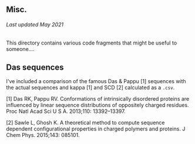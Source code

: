 ## Misc.
###### Last updated May 2021

This directory contains various code fragments that might be useful to someone....

## Das sequences
I've included a comparison of the famous Das & Pappu [1] sequences with the actual sequences and kappa [1] and SCD [2] calculated as a `.csv`.

[1] Das RK, Pappu RV. Conformations of intrinsically disordered proteins are influenced by linear sequence distributions of oppositely charged residues. Proc Natl Acad Sci U S A. 2013;110: 13392–13397.

[2] Sawle L, Ghosh K. A theoretical method to compute sequence dependent configurational properties in charged polymers and proteins. J Chem Phys. 2015;143: 085101.